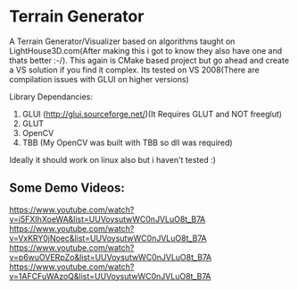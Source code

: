 Terrain Generator
==================

A Terrain Generator/Visualizer based on algorithms taught on LightHouse3D.com(After making this i got to know they also have one and thats better :-/). 
This again is CMake based project but go ahead and create a VS solution if you find it complex. Its tested on VS 2008(There are compilation issues with GLUI on higher versions)

Library Dependancies:
1. GLUI (http://glui.sourceforge.net/)(It Requires GLUT and NOT freeglut)
2. GLUT
3. OpenCV
4. TBB (My OpenCV was built with TBB so dll was required)

Ideally it should work on linux also but i haven't tested :)

Some Demo Videos:
-----------------
https://www.youtube.com/watch?v=j5FXIhXoeWA&list=UUVoysutwWC0nJVLuO8t_B7A
https://www.youtube.com/watch?v=VxKRY0jNoec&list=UUVoysutwWC0nJVLuO8t_B7A
https://www.youtube.com/watch?v=p6wuOVERpZo&list=UUVoysutwWC0nJVLuO8t_B7A
https://www.youtube.com/watch?v=1AFCFuWAzoQ&list=UUVoysutwWC0nJVLuO8t_B7A